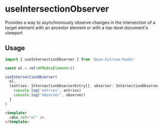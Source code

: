 # useIntersectionObserver

Provides a way to asynchronously observe changes in the intersection of a target element with an ancestor element or with a top-level document's viewport

## Usage

```ts
import { useIntersectionObserver } from '@use-kit/vue-hooks'

const el = ref<HTMLDivElement>()

useIntersectionObserver(
  el,
  (entries: IntersectionObserverEntry[], observer: IntersectionObserver) => {
    console.log('entries', entries)
    console.log('observer', observer)
  }
)
```

```html
<template>
  <div ref="el" />
</template>
```

